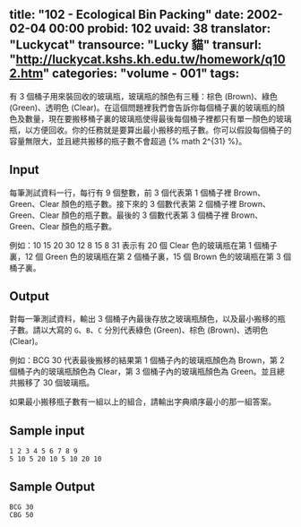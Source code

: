 title: "102 - Ecological Bin Packing"
date: 2002-02-04 00:00
probid: 102
uvaid: 38
translator: "Luckycat"
transource: "Lucky 貓"
transurl: "http://luckycat.kshs.kh.edu.tw/homework/q102.htm"
categories: "volume - 001"
tags:
---

有 3 個桶子用來裝回收的玻璃瓶，玻璃瓶的顏色有三種：棕色 (Brown)、綠色 (Green)、透明色 (Clear)。在這個問題裡我們會告訴你每個桶子裏的玻璃瓶的顏色及數量，現在要搬移桶子裏的玻璃瓶使得最後每個桶子裡都只有單一顏色的玻璃瓶，以方便回收。你的任務就是要算出最小搬移的瓶子數。你可以假設每個桶子的容量無限大，並且總共搬移的瓶子數不會超過 {% math 2^{31} %}。

<!-- more -->

## Input ##

每筆測試資料一行，每行有 9 個整數，前 3 個代表第 1 個桶子裡 Brown、Green、Clear 顏色的瓶子數。接下來的 3 個數代表第 2 個桶子裡 Brown、Green、Clear 顏色的瓶子數。最後的 3 個數代表第 3 個桶子裡 Brown、Green、Clear 顏色的瓶子數。

例如：10 15 20 30 12 8 15 8 31 表示有 20 個 Clear 色的玻璃瓶在第 1 個桶子裏，12 個 Green 色的玻璃瓶在第 2 個桶子裏，15 個 Brown 色的玻璃瓶在第 3 個桶子裏。

## Output ##

對每一筆測試資料，輸出 3 個桶子內最後存放之玻璃瓶顏色，以及最小搬移的瓶子數。請以大寫的 `G`、`B`、`C` 分別代表綠色 (Green)、棕色 (Brown)、透明色 (Clear)。

例如：BCG 30 代表最後搬移的結果第 1 個桶子內的玻璃瓶顏色為 Brown，第 2 個桶子內的玻璃瓶顏色為 Clear，第 3 個桶子內的玻璃瓶顏色為 Green。並且總共搬移了 30 個玻璃瓶。

如果最小搬移瓶子數有一組以上的組合，請輸出字典順序最小的那一組答案。

## Sample input ##

	1 2 3 4 5 6 7 8 9
	5 10 5 20 10 5 10 20 10

## Sample Output ##

	BCG 30
	CBG 50